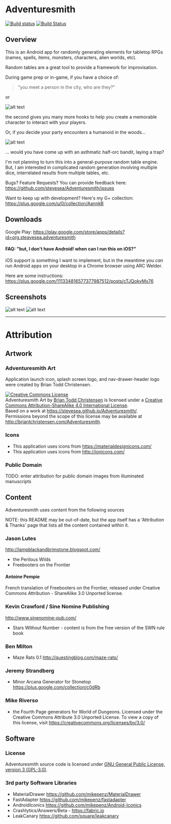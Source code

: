 # Adventuresmith

[![Build status](https://circleci.com/gh/stevesea/Adventuresmith.svg?&style=shield&circle-token=d5b638c2be4157b4b3bdd347bd139c392968d7db)](https://circleci.com/gh/stevesea/Adventuresmith)
[![Build Status](https://travis-ci.org/stevesea/Adventuresmith.svg?branch=master)](https://travis-ci.org/stevesea/Adventuresmith)

## Overview

This is an Android app for randomly generating elements for tabletop RPGs (names, spells,
items, monsters, characters, alien worlds, etc).

Random tables are a great tool to provide a framework for improvisation.

During game prep or in-game, if you have a choice of:

> "you meet a person in the city, who are they?"

or

![alt text](https://github.com/stevesea/Adventuresmith/raw/master/docs/images/npc_sample.png "sample NPC")

the second gives you many more hooks to help you create a memorable character to interact with
your players.

Or, if you decide your party encounters a humanoid in the woods...

![alt text](https://github.com/stevesea/Adventuresmith/raw/master/docs/images/asthmatic_half_orc_bandit.png "sample NPC")

... would you have come up with an asthmatic half-orc bandit, laying a trap?

I'm not planning to turn this into a general-purpose random table engine. But, I am
interested in complicated random generation involving multiple dice, interrelated
results from multiple tables, etc.

Bugs? Feature Requests? You can provide feedback here: https://github.com/stevesea/Adventuresmith/issues

Want to keep up with development? Here's my G+ collection: https://plus.google.com/u/0/collection/AannkB

## Downloads

Google Play: https://play.google.com/store/apps/details?id=org.steavesea.adventuresmith

#### FAQ: "but, I don't have Android! when can I run this on iOS?"

iOS support is something I want to implement, but in the meantime you _can_ run Android apps on
your desktop in a Chrome browser using ARC Welder.

Here are some instructions: https://plus.google.com/111334816577377987512/posts/cTJQokyMx76

## Screenshots

![alt text](https://github.com/stevesea/Adventuresmith/raw/master/docs/images/nav_drawer.png "Sliding nav bar")
![alt text](https://github.com/stevesea/Adventuresmith/raw/master/docs/images/pw_discovery.png "Perilous Wilds - Discovery")

----------------------------------

# Attribution

## Artwork

### Adventuresmith Art
Application launch icon, splash screen logo, and nav-drawer-header logo were created by Brian Todd Christensen.

<a rel="license" href="http://creativecommons.org/licenses/by-sa/4.0/"><img alt="Creative Commons License" style="border-width:0" src="https://i.creativecommons.org/l/by-sa/4.0/80x15.png" /></a>
<br /><span xmlns:dct="http://purl.org/dc/terms/" property="dct:title">Adventuresmith Art</span> by <a xmlns:cc="http://creativecommons.org/ns#" href="http://briantchristensen.com/Adventuresmith" property="cc:attributionName" rel="cc:attributionURL">Brian Todd Christensen</a> is licensed under a <a rel="license" href="http://creativecommons.org/licenses/by-sa/4.0/">Creative Commons Attribution-ShareAlike 4.0 International License</a>.
<br />Based on a work at <a xmlns:dct="http://purl.org/dc/terms/" href="https://stevesea.github.io/Adventuresmith/" rel="dct:source">https://stevesea.github.io/Adventuresmith/</a>.
<br />Permissions beyond the scope of this license may be available at <a xmlns:cc="http://creativecommons.org/ns#" href="http://briantchristensen.com/Adventuresmith" rel="cc:morePermissions">http://briantchristensen.com/Adventuresmith</a>.

### Icons
* This application uses icons from https://materialdesignicons.com/
* This application uses icons from http://ionicons.com/

### Public Domain
TODO: enter attribution for public domain images from illuminated manuscripts

## Content
Adventuresmith uses content from the following sources

NOTE: this README may be out-of-date, but the app itself has a 'Attribution & Thanks' page
that lists all the content contained within it.

### Jason Lutes
http://lampblackandbrimstone.blogspot.com/
* the Perilous Wilds
* Freebooters on the Frontier

#### Antoine Pempie
French translation of Freebooters on the Frontier, released under Creative Commons
Attribution - ShareAlike 3.0 Unported license.

### Kevin Crawford / Sine Nomine Publishing
http://www.sinenomine-pub.com/
* Stars Without Number - content is from the free version of the SWN rule book

### Ben Milton
* Maze Rats 0.1 http://questingblog.com/maze-rats/

### Jeremy Strandberg
* Minor Arcana Generator for Stonetop https://plus.google.com/collection/c0dRb

### Mike Riverso
* the Fourth Page generators for World of Dungeons. Licensed under the Creative Commons Attribute 3.0 Unported License. To view a copy of this license, visit https://creativecommons.org/licenses/by/3.0/


## Software

### License
Adventuresmith source code is licensed under [GNU General Public License, version 3 (GPL-3.0)](https://opensource.org/licenses/GPL-3.0).

### 3rd party Software Libraries
* MaterialDrawer https://github.com/mikepenz/MaterialDrawer
* FastAdapter https://github.com/mikepenz/fastadapter
* AndroidIconics https://github.com/mikepenz/Android-Iconics
* Crashlytics/Answers/Beta - https://fabric.io
* LeakCanary https://github.com/square/leakcanary
